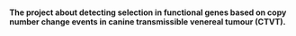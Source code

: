 #### The project about detecting selection in functional genes based on copy number change events in canine transmissible venereal tumour (CTVT).
